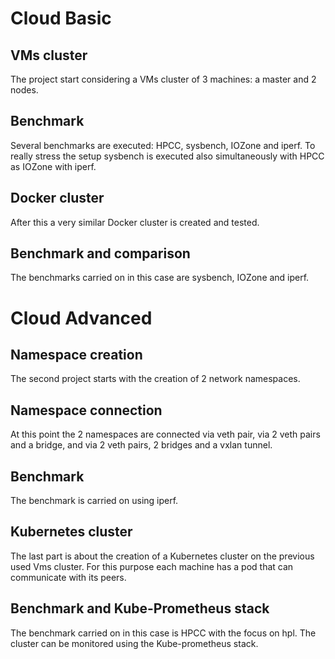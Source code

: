 # Cloud Basic
## VMs cluster
The project start considering a VMs cluster of 3 machines: a master and 2 nodes.
## Benchmark
Several benchmarks are executed: HPCC, sysbench, IOZone and iperf.
To really stress the setup sysbench is executed also simultaneously with HPCC as IOZone with iperf.
## Docker cluster
After this a very similar Docker cluster is created and tested.
## Benchmark and comparison
The benchmarks carried on in this case are sysbench, IOZone and iperf.
# Cloud Advanced
## Namespace creation
The second project starts with the creation of 2 network namespaces.
## Namespace connection
At this point the 2 namespaces are connected via veth pair, via 2 veth pairs and a bridge, and via 2 veth pairs, 2 bridges and a vxlan tunnel.
## Benchmark
The benchmark is carried on using iperf.
## Kubernetes cluster
The last part is about the creation of a Kubernetes cluster on the previous used Vms cluster. For this purpose each machine has a pod that can communicate with its peers.
## Benchmark and Kube-Prometheus stack
The benchmark carried on in this case is HPCC with the focus on hpl. The cluster can be monitored using the Kube-prometheus stack.
